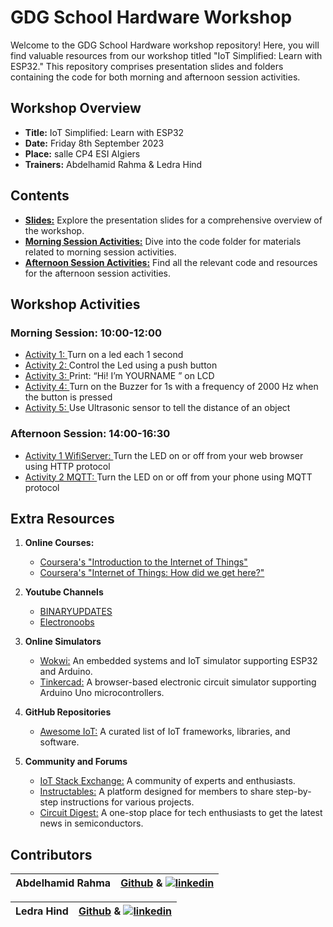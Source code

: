 
# GDG School Hardware Workshop

Welcome to the GDG School Hardware workshop repository! Here, you will find valuable resources from our workshop titled "IoT Simplified: Learn with ESP32." This repository comprises presentation slides and folders containing the code for both morning and afternoon session activities.


## Workshop Overview
- **Title:** IoT Simplified: Learn with ESP32
- **Date:** Friday 8th September 2023
- **Place:** salle CP4 ESI Algiers
- **Trainers:** Abdelhamid Rahma & Ledra Hind


## Contents
- [**Slides:**](https://github.com/GDGAlgiers/GDG-School23/blob/main/Hardware/IoT%20Workshop%20Presentation%20Slides.pdf) Explore the presentation slides for a comprehensive overview of the workshop.
- [**Morning Session Activities:**](https://github.com/GDGAlgiers/GDG-School23/tree/main/Hardware/Activities/Morning%20Activities) Dive into the code folder for materials related to morning session activities.
- [**Afternoon Session Activities:**](https://github.com/GDGAlgiers/GDG-School23/tree/main/Hardware/Activities/Afternoon%20Activities) Find all the relevant code and resources for the afternoon session activities.


## Workshop Activities
### Morning Session: 10:00-12:00
- [Activity 1: ](https://github.com/GDGAlgiers/GDG-School23/blob/main/Hardware/Activities/Morning%20Activities/Activity1.ino) Turn on a led each 1 second
- [Activity 2: ](https://github.com/GDGAlgiers/GDG-School23/blob/main/Hardware/Activities/Morning%20Activities/Activity2.ino) Control the Led using a push button 
- [Activity 3: ](https://github.com/GDGAlgiers/GDG-School23/blob/main/Hardware/Activities/Morning%20Activities/Activity3.ino) Print: “Hi! I’m YOURNAME ” on LCD
- [Activity 4: ](https://github.com/GDGAlgiers/GDG-School23/blob/main/Hardware/Activities/Morning%20Activities/Activity4.ino) Turn on the Buzzer for 1s with a frequency of 2000 Hz when the button is pressed
- [Activity 5: ](https://github.com/GDGAlgiers/GDG-School23/blob/main/Hardware/Activities/Morning%20Activities/Activity5.ino) Use Ultrasonic sensor to tell the distance of an object
### Afternoon Session: 14:00-16:30
- [Activity 1 WifiServer: ](https://github.com/GDGAlgiers/GDG-School23/blob/main/Hardware/Activities/Afternoon%20Activities/ActivityWifiServer.ino) Turn the LED on or off from your web browser using HTTP protocol
- [Activity 2 MQTT: ](https://github.com/GDGAlgiers/GDG-School23/blob/main/Hardware/Activities/Afternoon%20Activities/ActivityMQTT.ino) Turn the LED on or off from your phone using MQTT protocol


## Extra Resources
1. **Online Courses:**
    - [Coursera's "Introduction to the Internet of Things"](https://www.coursera.org/learn/iot)
    - [Coursera's "Internet of Things: How did we get here?"](https://www.coursera.org/learn/internet-of-things-history?irclickid=R1azLQ0NhxyNWqYQvGUBz3S3UkH08iR71QMeU40&irgwc=1&utm_medium=partners&utm_source=impact&utm_campaign=259799&utm_content=b2c)

2. **Youtube Channels**
    - [BINARYUPDATES](https://www.youtube.com/@BINARYUPDATES/featured)
    - [Electronoobs](https://www.youtube.com/@ELECTRONOOBS)

3. **Online Simulators**
    - [Wokwi:](https://wokwi.com/) An embedded systems and IoT simulator supporting ESP32 and Arduino.
    - [Tinkercad:](https://www.tinkercad.com) A browser-based electronic circuit simulator supporting Arduino Uno microcontrollers.

4. **GitHub Repositories**
    - [Awesome IoT:](https://github.com/HQarroum/awesome-iotJ) A curated list of IoT frameworks, libraries, and software.

5. **Community and Forums**
    - [IoT Stack Exchange:](https://iot.stackexchange.com/) A community of experts and enthusiasts.
    - [Instructables:](https://www.instructables.com/circuits/) A platform designed for members to share step-by-step instructions for various projects.
    - [Circuit Digest:](https://circuitdigest.com/electronics-projects) A one-stop place for tech enthusiasts to get the latest news in semiconductors.


## Contributors

|  Abdelhamid Rahma      |                                                                                             [Github](https://github.com/abhrahma)  &  [![linkedin](https://img.shields.io/badge/linkedin-0A66C2?style=for-the-badge&logo=linkedin&logoColor=white)](https://www.linkedin.com/in/rahma-abdelhamid-a54386299/)    |
| ----------------- | ------------------------------------------------------------------ |

| Ledra Hind|                                                                                             [Github](https://github.com/Xe-n00n)  &  [![linkedin](https://img.shields.io/badge/linkedin-0A66C2?style=for-the-badge&logo=linkedin&logoColor=white)](https://www.linkedin.com/in/hind-ledra-261504206/)    |
| ----------------- | ------------------------------------------------------------------ |